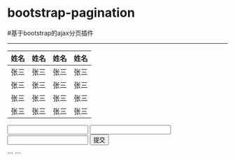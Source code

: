 # bootstrap-pagination

#基于bootstrap的ajax分页插件
***

<div class="container">
    <div id="table">
        <table class="table table-hover">
            <thead>
            <tr>
                <th>姓名</th>
                <th>姓名</th>
                <th>姓名</th>
                <th>姓名</th>
            </tr>
            </thead>
            <tbody id="tbody">
            <tr>
                <td>张三</td>
                <td>张三</td>
                <td>张三</td>
                <td>张三</td>
            </tr>
            <tr>
                <td>张三</td>
                <td>张三</td>
                <td>张三</td>
                <td>张三</td>
            </tr>
            <tr>
                <td>张三</td>
                <td>张三</td>
                <td>张三</td>
                <td>张三</td>
            </tr>
            <tr>
                <td>张三</td>
                <td>张三</td>
                <td>张三</td>
                <td>张三</td>
            </tr>
            </tbody>
        </table>
    </div>
</div>

<div id="page"></div>
<form action="" id="form">
    <input type="text" name="name" value="">
    <input type="text" name="phone" value="">
    <input type="text" name="email" value="">
    <button type="button" onclick="page()">提交</button>
</form>
```
<script src="js/pagination.js"></script>
<script type="text/javascript">
  $("#page").pagination({
    url: 'list',
    data: $("#search-form").serialize(),
    callback: function(data) {
      var html = [];
      $.each(data,function(i) {
        html.push("<tr><td>"+data[i]+"</td><td>张三</td><td>张三</td><td>张三</td></tr>");
      });
      $("#tbody").html(html.join(""));
    }
  })
</script>
```

